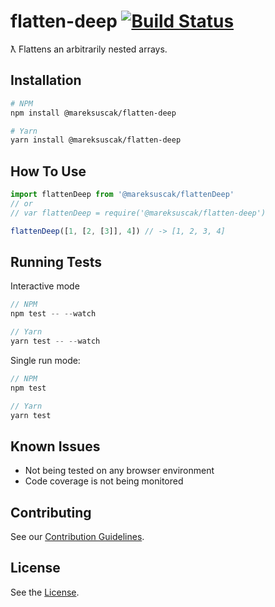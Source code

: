 # flatten-deep [![Build Status](https://travis-ci.org/mareksuscak/flatten-deep-js.svg?branch=master)](https://travis-ci.org/mareksuscak/flatten-deep-js)

ƛ Flattens an arbitrarily nested arrays.

## Installation

```sh
# NPM
npm install @mareksuscak/flatten-deep

# Yarn
yarn install @mareksuscak/flatten-deep
```

## How To Use

```js
import flattenDeep from '@mareksuscak/flattenDeep'
// or
// var flattenDeep = require('@mareksuscak/flatten-deep')

flattenDeep([1, [2, [3]], 4]) // -> [1, 2, 3, 4]
```

## Running Tests

Interactive mode

```js
// NPM
npm test -- --watch

// Yarn
yarn test -- --watch
```

Single run mode:

```js
// NPM
npm test

// Yarn
yarn test
```

## Known Issues

- Not being tested on any browser environment
- Code coverage is not being monitored

## Contributing

See our [Contribution Guidelines](CONTRIBUTING.md).

## License

See the [License](LICENSE.md).
